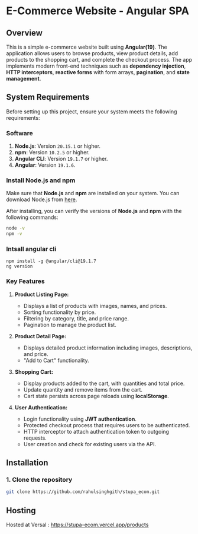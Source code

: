 # E-Commerce Website - Angular SPA

## Overview

This is a simple e-commerce website built using **Angular(19)**. The application allows users to browse products, view product details, add products to the shopping cart, and complete the checkout process. The app implements modern front-end techniques such as **dependency injection**, **HTTP interceptors**, **reactive forms** with form arrays, **pagination**, and **state management**.

## System Requirements

Before setting up this project, ensure your system meets the following requirements:

### Software

1. **Node.js**: Version `20.15.1` or higher.
2. **npm**: Version `10.2.5` or higher.
3. **Angular CLI**: Version `19.1.7` or higher.
4. **Angular**: Version `19.1.6`.

### Install Node.js and npm
Make sure that **Node.js** and **npm** are installed on your system. You can download Node.js from [here](https://nodejs.org/). 

After installing, you can verify the versions of **Node.js** and **npm** with the following commands:

```bash
node -v
npm -v
```

### Intsall angular cli
```
npm install -g @angular/cli@19.1.7
ng version
```


### Key Features
1. **Product Listing Page:**
   - Displays a list of products with images, names, and prices.
   - Sorting functionality by price.
   - Filtering by category, title, and price range.
   - Pagination to manage the product list.
   
2. **Product Detail Page:**
   - Displays detailed product information including images, descriptions, and price.
   - "Add to Cart" functionality.
   
3. **Shopping Cart:**
   - Display products added to the cart, with quantities and total price.
   - Update quantity and remove items from the cart.
   - Cart state persists across page reloads using **localStorage**.
   
4. **User Authentication:**
   - Login functionality using **JWT authentication**.
   - Protected checkout process that requires users to be authenticated.
   - HTTP interceptor to attach authentication token to outgoing requests.
   - User creation and check for existing users via the API.

## Installation

### 1. Clone the repository
```bash
git clone https://github.com/rahulsinghgith/stupa_ecom.git
```

## Hosting
Hosted at Versal : https://stupa-ecom.vercel.app/products





